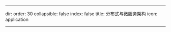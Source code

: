--- 

dir:
    order: 30
    collapsible: false
index: false
title: 分布式与微服务架构
icon: application

---